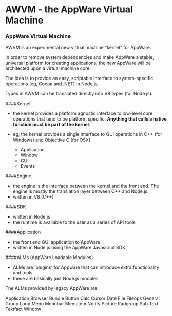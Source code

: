 AWVM - the AppWare Virtual Machine
====


### AppWare Virtual Machine

AWVM is an experimental new virtual machine "kernel" for AppWare. 

In order to remove system dependencies and make AppWare a stable, universal platform for creating applications, the new AppWare will be architected upon a virtual machine core.

The idea is to provide an easy, scriptable interface to system-specific operations (eg, Cocoa and .NET) in Node.js.

Types in AWVM can be translated directly into V8 types (for Node.js).



####Kernel

- the kernel provides a platform agnostic interface to low-level core operations that tend to be platform specific. __Anything that calls a native function must be part of the kernel__.
- eg, the kernel provides a single interface to GUI operations in C++ (for Windows) and Objective C (for OSX)

	- Application
	- Window
	- GUI
	- Events

####Engine

- the engine is the interface between the kernel and the front end. The engine is mostly the translation layer between C++ and Node.js.
- written in V8 (C++)

####SDK

- written in Node.js
- the runtime is available to the user as a series of API tools

####Application

- the front end GUI application to AppWare
- written in Node.js using the AppWare Javascript SDK.

####ALMs (AppWare Loadable Modules)

- ALMs are 'plugins' for Appware that can introduce extra functionality and tools
- these are basically just Node.js modules


The ALMs provided by legacy AppWare are:

Application
Browser
Bundle
Button
Calc
Cursor
Date
File
Fileops
General
Group
Loop
Menu
Menubar
Menuitem
Notify
Picture
Radgroup
Sub
Text
Textfact
Window



	


	



<!-- 

Types

Number
Map
Object
Function
Array

Object extends Map


 -->